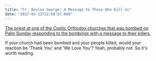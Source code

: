 ```yaml
---
title: "Fr. Boules George: A Message to Those Who Kill Us"
date: "2017-04-12T12:58:57.000"
---
```


[The priest at one of the Coptic Orthodox churches that was bombed on Palm Sunday responding to the bombings with a message to their killers.](http://www.copticdadandmom.com/fr-boules-george/)

If _your_ church had been bombed and your people killed, would your reaction be 'Thank You' and 'We Love You'? Yeah, probably not. So it's worth reading.

